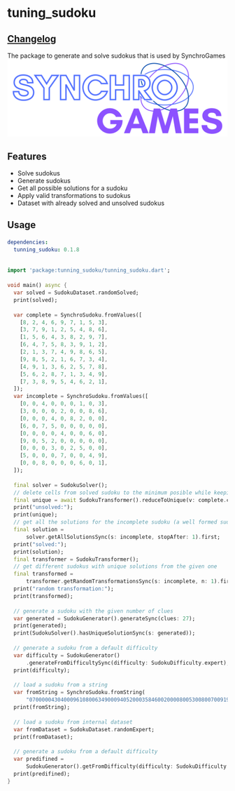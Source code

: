 # tuning_sudoku
## [Changelog](https://github.com/ArielM24/tuning_sudoku/blob/master/CHANGELOG.md)

The package to generate and solve sudokus that is used by SynchroGames
![alt text](https://github.com/ArielM24/tuning_sudoku/blob/master/logo1.png)

## Features

 - Solve sudokus
 - Generate sudokus
 - Get all possible solutions for a sudoku
 - Apply valid transformations to sudokus
 - Dataset with already solved and unsolved sudokus


## Usage
```yaml
dependencies:
  tunning_sudoku: 0.1.8
```

```dart

import 'package:tunning_sudoku/tunning_sudoku.dart';

void main() async {
  var solved = SudokuDataset.randomSolved;
  print(solved);

  var complete = SynchroSudoku.fromValues([
    [8, 2, 4, 6, 9, 7, 1, 5, 3],
    [3, 7, 9, 1, 2, 5, 4, 8, 6],
    [1, 5, 6, 4, 3, 8, 2, 9, 7],
    [6, 4, 7, 5, 8, 3, 9, 1, 2],
    [2, 1, 3, 7, 4, 9, 8, 6, 5],
    [9, 8, 5, 2, 1, 6, 7, 3, 4],
    [4, 9, 1, 3, 6, 2, 5, 7, 8],
    [5, 6, 2, 8, 7, 1, 3, 4, 9],
    [7, 3, 8, 9, 5, 4, 6, 2, 1],
  ]);
  var incomplete = SynchroSudoku.fromValues([
    [0, 0, 4, 0, 0, 0, 1, 0, 3],
    [3, 0, 0, 0, 2, 0, 0, 8, 6],
    [0, 0, 0, 4, 0, 8, 2, 0, 0],
    [6, 0, 7, 5, 0, 0, 0, 0, 0],
    [0, 0, 0, 0, 4, 0, 0, 6, 0],
    [9, 0, 5, 2, 0, 0, 0, 0, 0],
    [0, 0, 0, 3, 0, 2, 5, 0, 0],
    [5, 0, 0, 0, 7, 0, 0, 4, 9],
    [0, 0, 8, 0, 0, 0, 6, 0, 1],
  ]);

  final solver = SudokuSolver();
  // delete cells from solved sudoku to the minimum posible while keeping a unique solution
  final unique = await SudokuTransformer().reduceToUnique(v: complete.clues);
  print("unsolved:");
  print(unique);
  // get all the solutions for the incomplete sudoku (a well formed sudoku only has 1 solution)
  final solution =
      solver.getAllSolutionsSync(s: incomplete, stopAfter: 1).first;
  print("solved:");
  print(solution);
  final transformer = SudokuTransformer();
  // get different sudokus with unique solutions from the given one
  final transformed =
      transformer.getRandomTransformationsSync(s: incomplete, n: 1).first;
  print("random transformation:");
  print(transformed);

  // generate a sudoku with the given number of clues
  var generated = SudokuGenerator().generateSync(clues: 27);
  print(generated);
  print(SudokuSolver().hasUniqueSolutionSync(s: generated));

  // generate a sudoku from a default difficulty
  var difficulty = SudokuGenerator()
      .generateFromDifficultySync(difficulty: SudokuDifficulty.expert);
  print(difficulty);

  // load a sudoku from a string
  var fromString = SynchroSudoku.fromString(
      "070000043040009610800634900094052000358460020000800530080070091902100005007040802");
  print(fromString);

  // load a sudoku from internal dataset
  var fromDataset = SudokuDataset.randomExpert;
  print(fromDataset);

  // generate a sudoku from a default difficulty
  var predifined =
      SudokuGenerator().getFromDifficulty(difficulty: SudokuDifficulty.expert);
  print(predifined);
}

```


